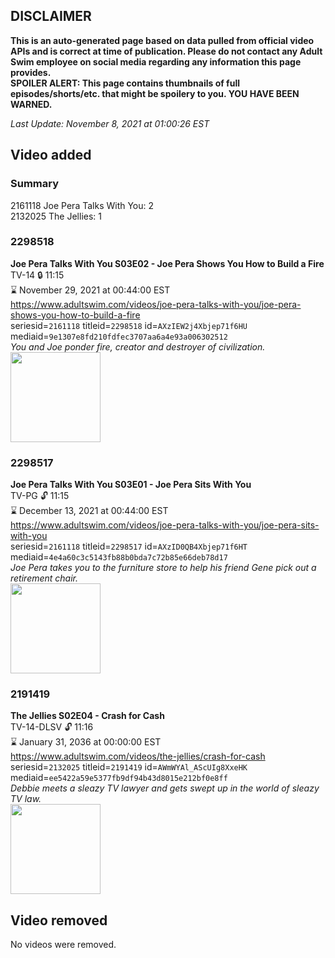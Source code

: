 ## DISCLAIMER
**This is an auto-generated page based on data pulled from official video APIs and is correct at time of publication. Please do not contact any Adult Swim employee on social media regarding any information this page provides.**  
**SPOILER ALERT: This page contains thumbnails of full episodes/shorts/etc. that might be spoilery to you. YOU HAVE BEEN WARNED.**  

_Last Update: November 8, 2021 at 01:00:26 EST_
## Video added
### Summary
2161118 Joe Pera Talks With You: 2  
2132025 The Jellies: 1  
### 2298518
**Joe Pera Talks With You S03E02 - Joe Pera Shows You How to Build a Fire**  
TV-14 🔒 11:15  
⌛ November 29, 2021 at 00:44:00 EST  
https://www.adultswim.com/videos/joe-pera-talks-with-you/joe-pera-shows-you-how-to-build-a-fire  
seriesid=`2161118` titleid=`2298518` id=`AXzIEW2j4Xbjep71f6HU` mediaid=`9e1307e8fd210fdfec3707aa6a4e93a006302512`  
_You and Joe ponder fire, creator and destroyer of civilization._  
<a href="https://media.cdn.adultswim.com/uploads/20211028/thumbnails/2_211028142157-JoePeraTalksWithYou_302_JoePeraShowsYouHowToBuildAFire.png"><img src="https://media.cdn.adultswim.com/uploads/20211028/thumbnails/2_211028142157-JoePeraTalksWithYou_302_JoePeraShowsYouHowToBuildAFire.png" height="144px" /></a>
### 2298517
**Joe Pera Talks With You S03E01 - Joe Pera Sits With You**  
TV-PG 🔓 11:15  
⌛ December 13, 2021 at 00:44:00 EST  
https://www.adultswim.com/videos/joe-pera-talks-with-you/joe-pera-sits-with-you  
seriesid=`2161118` titleid=`2298517` id=`AXzID0QB4Xbjep71f6HT` mediaid=`4e4a60c3c5143fb88b0bda7c72b85e66deb78d17`  
_Joe Pera takes you to the furniture store to help his friend Gene pick out a retirement chair._  
<a href="https://media.cdn.adultswim.com/uploads/20211028/thumbnails/2_21102814016-JoePeraTalksWithYou_301_JoePeraSitsWithYou.png"><img src="https://media.cdn.adultswim.com/uploads/20211028/thumbnails/2_21102814016-JoePeraTalksWithYou_301_JoePeraSitsWithYou.png" height="144px" /></a>
### 2191419
**The Jellies S02E04 - Crash for Cash**  
TV-14-DLSV 🔓 11:16  
⌛ January 31, 2036 at 00:00:00 EST  
https://www.adultswim.com/videos/the-jellies/crash-for-cash  
seriesid=`2132025` titleid=`2191419` id=`AWmWYAl_AScUIg8XxeHK` mediaid=`ee5422a59e5377fb9df94b43d8015e212bf0e8ff`  
_Debbie meets a sleazy TV lawyer and gets swept up in the world of sleazy TV law._  
<a href="https://i.cdn.turner.com/adultswim/big/image-upload/thumbnails/thumb-2_image-155862422482119.jpg"><img src="https://i.cdn.turner.com/adultswim/big/image-upload/thumbnails/thumb-2_image-155862422482119.jpg" height="144px" /></a>
## Video removed
No videos were removed.  
